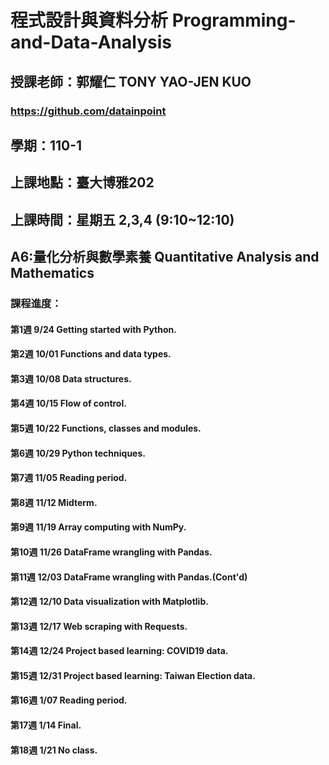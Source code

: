 # 程式設計與資料分析 Programming-and-Data-Analysis
## 授課老師：郭耀仁 TONY YAO-JEN KUO
### https://github.com/datainpoint
## 學期：110-1
## 上課地點：臺大博雅202
## 上課時間：星期五 2,3,4 (9:10~12:10)
## A6:量化分析與數學素養 Quantitative Analysis and Mathematics
### 課程進度：
#### 第1週	9/24	Getting started with Python. 
#### 第2週	10/01	Functions and data types. 
#### 第3週	10/08	Data structures. 
#### 第4週	10/15	Flow of control. 
#### 第5週	10/22	Functions, classes and modules. 
#### 第6週	10/29	Python techniques. 
#### 第7週	11/05	Reading period. 
#### 第8週	11/12	Midterm. 
#### 第9週	11/19	Array computing with NumPy. 
#### 第10週	11/26	DataFrame wrangling with Pandas. 
#### 第11週	12/03	DataFrame wrangling with Pandas.(Cont'd) 
#### 第12週	12/10	Data visualization with Matplotlib. 
#### 第13週	12/17	Web scraping with Requests. 
#### 第14週	12/24	Project based learning: COVID19 data. 
#### 第15週	12/31	Project based learning: Taiwan Election data. 
#### 第16週	1/07	Reading period. 
#### 第17週	1/14	Final. 
#### 第18週	1/21	No class. 
